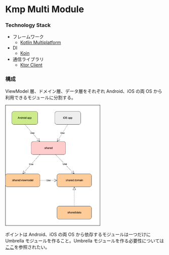 # Kmp Multi Module

### Technology Stack

* フレームワーク
    * [Kotlin Multiplatform](https://kotlinlang.org/docs/multiplatform.html)
* DI
    * [Koin](https://insert-koin.io/)
* 通信ライブラリ
    * [Ktor Client](https://ktor.io/docs/client-dependencies.html#client-dependency)      

### 構成

ViewModel 層、ドメイン層、データ層をそれぞれ Android、iOS の両 OS から利用できるモジュールに分割する。  

<img src="docs/module.png" width="300">  

ポイントは Android、iOS の両 OS から依存するモジュールは一つだけに Umbrella モジュールを作ること。Umbrella モジュールを作る必要性については [ここ](https://santimattius.github.io/kmp-for-mobile-native-developers-book/#179504e6-f752-8099-8fa7-e8df8e7c661f)を参照されたい。